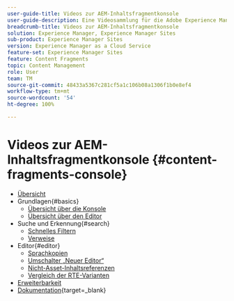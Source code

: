 ```yaml
---
user-guide-title: Videos zur AEM-Inhaltsfragmentkonsole
user-guide-description: Eine Videosammlung für die Adobe Experience Manager-Inhaltsfragmentkonsole
breadcrumb-title: Videos zur AEM-Inhaltsfragmentkonsole
solution: Experience Manager, Experience Manager Sites
sub-product: Experience Manager Sites
version: Experience Manager as a Cloud Service
feature-set: Experience Manager Sites
feature: Content Fragments
topic: Content Management
role: User
team: TM
source-git-commit: 48433a5367c281cf5a1c106b08a1306f1b0e8ef4
workflow-type: tm+mt
source-wordcount: '54'
ht-degree: 100%

---
```



# Videos zur AEM-Inhaltsfragmentkonsole {#content-fragments-console}

+ [Übersicht](overview.md)
+ Grundlagen{#basics}
   + [Übersicht über die Konsole](./basics/content-fragments-console.md)
   + [Übersicht über den Editor](./basics/content-fragment-editor.md)
+ Suche und Erkennung{#search}
   + [Schnelles Filtern](search/fast-filtering.md)
   + [Verweise](search/references.md)
+ Editor{#editor}
   + [Sprachkopien](editor/language-copies.md)
   + [Umschalter „Neuer Editor“ ](editor/new-editor-toggle.md)
   + [Nicht-Asset-Inhaltsreferenzen](editor/non-asset-content-references.md)
   + [Vergleich der RTE-Varianten](editor/rte-variant-compare.md)
+ [Erweiterbarkeit](https://experienceleague.adobe.com/docs/experience-manager-learn/cloud-service/developing/extensibility/content-fragments/overview.html?lang=de)
+ [Dokumentation](https://experienceleague.adobe.com/docs/experience-manager-cloud-service/content/sites/administering/content-fragments/content-fragments-console.html?lang=de){target=_blank}
